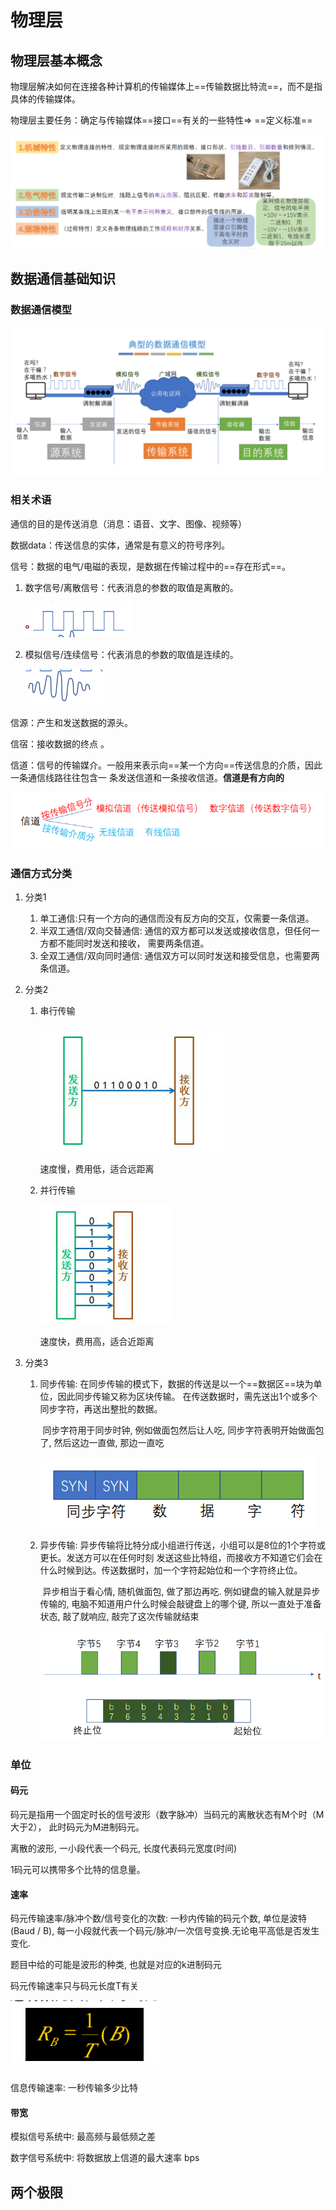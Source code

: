 # 物理层

## 物理层基本概念

物理层解决如何在连接各种计算机的传输媒体上==传输数据比特流==，而不是指具体的传输媒体。

物理层主要任务：确定与传输媒体==接口==有关的一些特性=> ==定义标准==

![image-20210608205208517](Images/image-20210608205208517.png)

## 数据通信基础知识

### 数据通信模型

![image-20210608210754977](Images/image-20210608210754977.png)

### 相关术语

通信的目的是传送消息（消息：语音、文字、图像、视频等）

数据data：传送信息的实体，通常是有意义的符号序列。

信号：数据的电气/电磁的表现，是数据在传输过程中的==存在形式==。

1. 数字信号/离散信号：代表消息的参数的取值是离散的。

    ![image-20210608210900468](Images/image-20210608210900468.png)

2. 模拟信号/连续信号：代表消息的参数的取值是连续的。

    ![image-20210608210920796](Images/image-20210608210920796.png)

信源：产生和发送数据的源头。

信宿：接收数据的终点 。

信道：信号的传输媒介。一般用来表示向==某一个方向==传送信息的介质，因此一条通信线路往往包含一 条发送信道和一条接收信道。**信道是有方向的**

![image-20210608211009645](Images/image-20210608211009645.png)

### 通信方式分类

1. 分类1

    1. 单工通信:只有一个方向的通信而没有反方向的交互，仅需要一条信道。
    2. 半双工通信/双向交替通信: 通信的双方都可以发送或接收信息，但任何一方都不能同时发送和接收， 需要两条信道。
    3. 全双工通信/双向同时通信: 通信双方可以同时发送和接受信息，也需要两条信道。

2. 分类2

    1. 串行传输

        ![image-20210608211229453](Images/image-20210608211229453.png)

        速度慢，费用低，适合远距离

    2. 并行传输

        ![image-20210608211239084](Images/image-20210608211239084.png)

        速度快，费用高，适合近距离

3. 分类3

    1. 同步传输: 在同步传输的模式下，数据的传送是以一个==数据区==块为单位，因此同步传输又称为区块传输。 在传送数据时，需先送出1个或多个同步字符，再送出整批的数据。

        ​		同步字符用于同步时钟, 例如做面包然后让人吃, 同步字符表明开始做面包了, 然后这边一直做, 那边一直吃

        ![image-20210608211338148](Images/image-20210608211338148.png)

    2. 异步传输: 异步传输将比特分成小组进行传送，小组可以是8位的1个字符或更长。发送方可以在任何时刻 发送这些比特组，而接收方不知道它们会在什么时候到达。传送数据时，加一个字符起始位和一个字符终止位。

        ​		异步相当于看心情, 随机做面包, 做了那边再吃.  例如键盘的输入就是异步传输的, 电脑不知道用户什么时候会敲键盘上的哪个键, 所以一直处于准备状态, 敲了就响应, 敲完了这次传输就结束

        ![image-20210608211658518](Images/image-20210608211658518.png)

        

### 单位

#### 码元

码元是指用一个固定时长的信号波形（数字脉冲）当码元的离散状态有M个时（M大于2）， 此时码元为M进制码元。

离散的波形, 一小段代表一个码元, 长度代表码元宽度(时间)

1码元可以携带多个比特的信息量。

#### 速率

码元传输速率/脉冲个数/信号变化的次数: 一秒内传输的码元个数, 单位是波特(Baud / B), 每一小段就代表一个码元/脉冲/一次信号变换.无论电平高低是否发生变化.

题目中给的可能是波形的种类, 也就是对应的k进制码元

码元传输速率只与码元长度T有关

![image-20210608213420709](Images/image-20210608213420709.png)

信息传输速率: 一秒传输多少比特 

#### 带宽

模拟信号系统中: 最高频与最低频之差

数字信号系统中: 将数据放上信道的最大速率 bps

## 两个极限